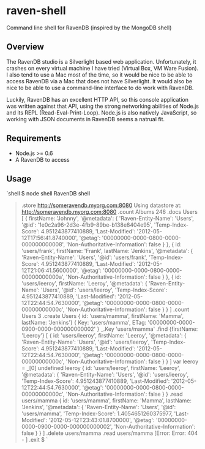 raven-shell
===========

Command line shell for RavenDB (inspired by the MongoDB shell)

Overview
--------
The RavenDB studio is a Silverlight based web application.  Unfortunately, it crashes on every virtual machine I have tried (Virtual Box, VM Ware Fusion).  I also tend to use a Mac most of the time, so it would be nice to be able to access RavenDB via a Mac that does not have Silverlight.  It would also be nice to be able to use a command-line interface to do work with RavenDB.

Luckily, RavenDB has an excellent HTTP API, so this console application was written against that API, using the strong networking abilities of Node.js and its REPL (Read-Eval-Print-Loop).  Node.js is also natively JavaScript, so working with JSON documents in RavenDB seems a natrual fit.

Requirements
------------
* Node.js >= 0.6
* A RavenDB to access

Usage
-----
`shell
$ node shell
RavenDB shell
> .store http://someravendb.myorg.com:8080
Using datastore at: http://someravendb.myorg.com:8080
> .count Albums
246
> .docs Users
[ { firstName: 'Johnny',
    '@metadata':
     { 'Raven-Entity-Name': 'Users',
       '@id': '1e0c2a96-2d3e-4fb9-89be-b138e8404e95',
       'Temp-Index-Score': 4.951243877410889,
       'Last-Modified': '2012-05-12T17:56:41.8740000',
       '@etag': '00000000-0000-0800-0000-000000000008',
       'Non-Authoritative-Information': false } },
  { id: 'users/frank',
    firstName: 'Frank',
    lastName: 'Jenkins',
    '@metadata':
     { 'Raven-Entity-Name': 'Users',
       '@id': 'users/frank',
       'Temp-Index-Score': 4.951243877410889,
       'Last-Modified': '2012-05-12T21:06:41.5600000',
       '@etag': '00000000-0000-0800-0000-00000000000a',
       'Non-Authoritative-Information': false } },
  { id: 'users/leeroy',
    firstName: 'Leeroy',
    '@metadata':
     { 'Raven-Entity-Name': 'Users',
       '@id': 'users/leeroy',
       'Temp-Index-Score': 4.951243877410889,
       'Last-Modified': '2012-05-12T22:44:54.7630000',
       '@etag': '00000000-0000-0800-0000-00000000000c',
       'Non-Authoritative-Information': false } } ]
> .count Users
3
> .create Users { id: 'users/mamma', firstName: 'Mamma', lastName: 'Jenkins'}
{ Key: 'users/mamma',
  ETag: '00000000-0000-0900-0000-000000000002' }
>_.Key
'users/mamma'
> .find {firstName: 'Leeroy'}
[ { id: 'users/leeroy',
    firstName: 'Leeroy',
    '@metadata':
     { 'Raven-Entity-Name': 'Users',
       '@id': 'users/leeroy',
       'Temp-Index-Score': 4.951243877410889,
       'Last-Modified': '2012-05-12T22:44:54.7630000',
       '@etag': '00000000-0000-0800-0000-00000000000c',
       'Non-Authoritative-Information': false } } ]
> var leeroy = _[0]
undefined
> leeroy
{ id: 'users/leeroy',
  firstName: 'Leeroy',
  '@metadata':
   { 'Raven-Entity-Name': 'Users',
     '@id': 'users/leeroy',
     'Temp-Index-Score': 4.951243877410889,
     'Last-Modified': '2012-05-12T22:44:54.7630000',
     '@etag': '00000000-0000-0800-0000-00000000000c',
     'Non-Authoritative-Information': false } }
> .read users/mamma
{ id: 'users/mamma',
  firstName: 'Mamma',
  lastName: 'Jenkins',
  '@metadata':
   { 'Raven-Entity-Name': 'Users',
     '@id': 'users/mamma',
     'Temp-Index-Score': 1.4054651260375977,
     'Last-Modified': '2012-05-12T23:43:01.8700000',
     '@etag': '00000000-0000-0900-0000-000000000002',
     'Non-Authoritative-Information': false } } ]
> .delete users/mamma
> .read users/mamma
[Error: Error: 404 - ]
> .exit
$ 
`
